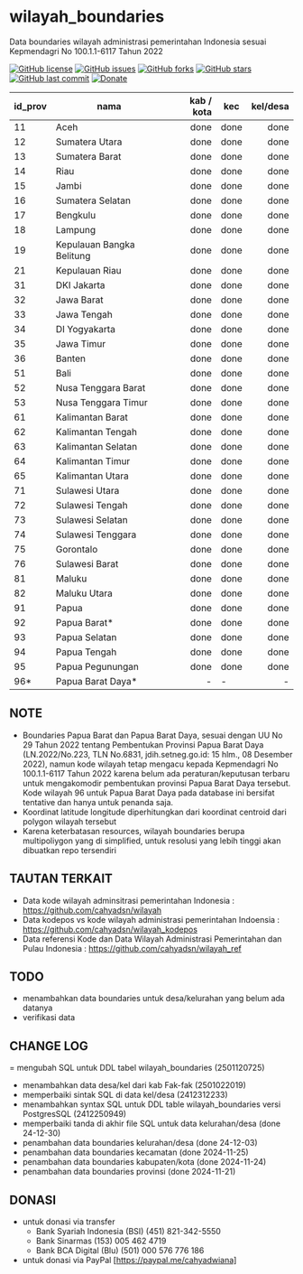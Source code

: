 # wilayah_boundaries
Data boundaries wilayah administrasi pemerintahan Indonesia sesuai Kepmendagri No 100.1.1-6117 Tahun 2022

[![GitHub license](https://img.shields.io/badge/license-MIT-blue.svg)](LICENSE)
[![GitHub issues](https://img.shields.io/github/issues/cahyadsn/wilayah_boundaries.svg)](https://github.com/cahyadsn/wilayah_boundaries/issues)
[![GitHub forks](https://img.shields.io/github/forks/cahyadsn/wilayah_boundaries.svg)](https://github.com/cahyadsn/wilayah_boundaries/network)
[![GitHub stars](https://img.shields.io/github/stars/cahyadsn/wilayah_boundaries.svg)](https://github.com/cahyadsn/wilayah_boundaries/stargazers)
[![GitHub last commit](https://img.shields.io/github/last-commit/google/skia.svg?style=flat)]()
[![Donate](https://img.shields.io/badge/$-support-ff69b4.svg?style=flat)](https://paypal.me/cahyadwiana)

| id_prov | nama                      | kab / kota  | kec  | kel/desa |
|---------|---------------------------|------------:|------|---------:|
| 11      | Aceh                      |     done    | done |   done   |
| 12      | Sumatera Utara            |     done    | done |   done   |
| 13      | Sumatera Barat            |     done    | done |   done   |
| 14      | Riau                      |     done    | done |   done   |
| 15      | Jambi                     |     done    | done |   done   |
| 16      | Sumatera Selatan          |     done    | done |   done   |
| 17      | Bengkulu                  |     done    | done |   done   |
| 18      | Lampung                   |     done    | done |   done   |
| 19      | Kepulauan Bangka Belitung |     done    | done |   done   |
| 21      | Kepulauan Riau            |     done    | done |   done   |
| 31      | DKI Jakarta               |     done    | done |   done   |
| 32      | Jawa Barat                |     done    | done |   done   |
| 33      | Jawa Tengah               |     done    | done |   done   |
| 34      | DI Yogyakarta             |     done    | done |   done   |
| 35      | Jawa Timur                |     done    | done |   done   |
| 36      | Banten                    |     done    | done |   done   |
| 51      | Bali                      |     done    | done |   done   |
| 52      | Nusa Tenggara Barat       |     done    | done |   done   |
| 53      | Nusa Tenggara Timur       |     done    | done |   done   |
| 61      | Kalimantan Barat          |     done    | done |   done   |
| 62      | Kalimantan Tengah         |     done    | done |   done   |
| 63      | Kalimantan Selatan        |     done    | done |   done   |
| 64      | Kalimantan Timur          |     done    | done |   done   |
| 65      | Kalimantan Utara          |     done    | done |   done   |
| 71      | Sulawesi Utara            |     done    | done |   done   |
| 72      | Sulawesi Tengah           |     done    | done |   done   |
| 73      | Sulawesi Selatan          |     done    | done |   done   |
| 74      | Sulawesi Tenggara         |     done    | done |   done   |
| 75      | Gorontalo                 |     done    | done |   done   |
| 76      | Sulawesi Barat            |     done    | done |   done   |
| 81      | Maluku                    |     done    | done |   done   |
| 82      | Maluku Utara              |     done    | done |   done   |
| 91      | Papua                     |     done    | done |   done   |
| 92      | Papua Barat*              |     done    | done |   done   |
| 93      | Papua Selatan             |     done    | done |   done   |
| 94      | Papua Tengah              |     done    | done |   done   |
| 95      | Papua Pegunungan          |     done    | done |   done   |
| 96*     | Papua Barat Daya*         |       -     |   -  |    -     |

## NOTE
* Boundaries Papua Barat dan Papua Barat Daya, sesuai dengan UU No 29 Tahun 2022 tentang Pembentukan Provinsi Papua Barat Daya (LN.2022/No.223, TLN No.6831, jdih.setneg.go.id: 15 hlm., 08 Desember 2022), namun kode wilayah tetap mengacu kepada Kepmendagri No 100.1.1-6117 Tahun 2022 karena belum ada peraturan/keputusan terbaru untuk mengakomodir pembentukan provinsi Papua Barat Daya tersebut. Kode wilayah 96 untuk Papua Barat Daya pada database ini bersifat tentative dan hanya untuk penanda saja.
* Koordinat latitude longitude diperhitungkan dari koordinat centroid dari polygon wilayah tersebut
* Karena keterbatasan resources, wilayah boundaries berupa multipoliygon yang di simplified, untuk resolusi yang lebih tinggi akan dibuatkan repo tersendiri

## TAUTAN TERKAIT
- Data kode wilayah adminsitrasi pemerintahan Indonesia : https://github.com/cahyadsn/wilayah
- Data kodepos vs kode wilayah administrasi pemerintahan Indoensia : https://github.com/cahyadsn/wilayah_kodepos
- Data referensi Kode dan Data Wilayah Administrasi Pemerintahan dan Pulau Indonesia : https://github.com/cahyadsn/wilayah_ref

## TODO
- menambahkan data boundaries untuk desa/kelurahan yang belum ada datanya
- verifikasi data

## CHANGE LOG
= mengubah SQL untuk DDL tabel wilayah_boundaries (2501120725)
- menambahkan data desa/kel dari kab Fak-fak (2501022019)
- memperbaiki sintak SQL di data kel/desa (2412312233)
- menambahkan syntax SQL untuk DDL table wilayah_boundaries versi PostgresSQL (2412250949)
- memperbaiki tanda di akhir file SQL untuk data kelurahan/desa  (done 24-12-30)
- penambahan data boundaries kelurahan/desa (done 24-12-03)
- penambahan data boundaries kecamatan (done 2024-11-25)
- penambahan data boundaries kabupaten/kota (done 2024-11-24)
- penambahan data boundaries provinsi (done 2024-11-21)

## DONASI
- untuk donasi via transfer
    - Bank Syariah Indonesia (BSI) (451) 821-342-5550
    - Bank Sinarmas (153) 005 462 4719
    - Bank BCA Digital (Blu) (501) 000 576 776 186
- untuk donasi via PayPal [https://paypal.me/cahyadwiana]
